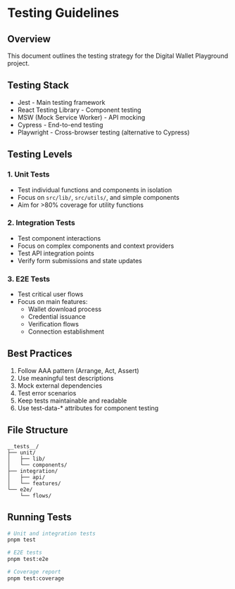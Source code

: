 # Testing Guidelines

## Overview
This document outlines the testing strategy for the Digital Wallet Playground project.

## Testing Stack
- Jest - Main testing framework
- React Testing Library - Component testing
- MSW (Mock Service Worker) - API mocking
- Cypress - End-to-end testing
- Playwright - Cross-browser testing (alternative to Cypress)

## Testing Levels

### 1. Unit Tests
- Test individual functions and components in isolation
- Focus on `src/lib/`, `src/utils/`, and simple components
- Aim for >80% coverage for utility functions

### 2. Integration Tests
- Test component interactions
- Focus on complex components and context providers
- Test API integration points
- Verify form submissions and state updates

### 3. E2E Tests
- Test critical user flows
- Focus on main features:
  - Wallet download process
  - Credential issuance
  - Verification flows
  - Connection establishment

## Best Practices
1. Follow AAA pattern (Arrange, Act, Assert)
2. Use meaningful test descriptions
3. Mock external dependencies
4. Test error scenarios
5. Keep tests maintainable and readable
6. Use test-data-* attributes for component testing

## File Structure
```
__tests__/
├── unit/
│   ├── lib/
│   └── components/
├── integration/
│   ├── api/
│   └── features/
└── e2e/
    └── flows/
```

## Running Tests
```bash
# Unit and integration tests
pnpm test

# E2E tests
pnpm test:e2e

# Coverage report
pnpm test:coverage
```